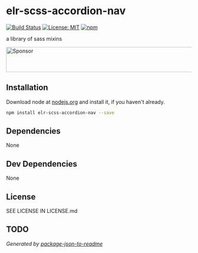 # elr-scss-accordion-nav

[![Build Status](https://travis-ci.org/Beth3346/elr-scss-accordion-nav.svg?branch=master)](https://travis-ci.org/Beth3346/elr-scss-accordion-nav)
[![License: MIT](https://img.shields.io/badge/License-MIT-yellow.svg)](https://opensource.org/licenses/MIT)
[![npm](https://img.shields.io/npm/dm/elr-scss-accordion-nav.svg?style=flat)]()

a library of sass mixins

<a target='_blank' rel='nofollow' href='https://app.codesponsor.io/link/WQoMZ89hEDJBYaUN6DNr2Xrq/Beth3346/elr-scss-accordion-nav'>
  <img alt='Sponsor' width='888' height='68' src='https://app.codesponsor.io/embed/WQoMZ89hEDJBYaUN6DNr2Xrq/Beth3346/elr-scss-accordion-nav.svg' />
</a>

## Installation

Download node at [nodejs.org](http://nodejs.org) and install it, if you haven't already.

```sh
npm install elr-scss-accordion-nav --save
```



## Dependencies

None

## Dev Dependencies


None

## License

SEE LICENSE IN LICENSE.md

## TODO

_Generated by [package-json-to-readme](https://github.com/zeke/package-json-to-readme)_
